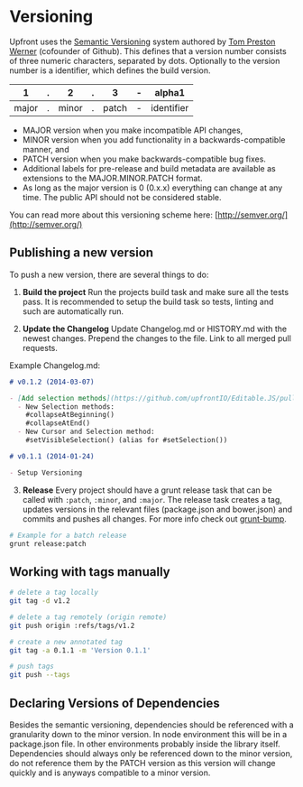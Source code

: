 # Versioning

Upfront uses the [Semantic Versioning](http://semver.org) system authored by
[Tom Preston Werner](http://tom.preston-werner.com/) (cofounder of Github). This
defines that a version number consists of three numeric characters, separated by
dots. Optionally to the version number is a identifier, which defines the build
version.

| 1     | . | 2     | . | 3     | - | alpha1     |
|:-----:|:-:|:-----:|:-:|:-----:|:-:|:----------:|
| major | . | minor | . | patch | - | identifier |

- MAJOR version when you make incompatible API changes,
- MINOR version when you add functionality in a backwards-compatible manner, and
- PATCH version when you make backwards-compatible bug fixes.
- Additional labels for pre-release and build metadata are available as
  extensions to the MAJOR.MINOR.PATCH format.
- As long as the major version is 0 (0.x.x) everything can change at any time. The public API should not be considered stable.

You can read more about this versioning scheme here:
[http://semver.org/](http://semver.org/)

## Publishing a new version

To push a new version, there are several things to do:

1. **Build the project**
  Run the projects build task and make sure all the tests pass. It is recommended to setup the build task so tests, linting and such are automatically run.

2. **Update the Changelog**
  Update Changelog.md or HISTORY.md with the newest changes. Prepend the changes to the file. Link to all merged pull requests.

  Example Changelog.md:
  ```markdown
  # v0.1.2 (2014-03-07)

  - [Add selection methods](https://github.com/upfrontIO/Editable.JS/pull/64)
    - New Selection methods:
      #collapseAtBeginning()
      #collapseAtEnd()
    - New Cursor and Selection method:
      #setVisibleSelection() (alias for #setSelection())

  # v0.1.1 (2014-01-24)

  - Setup Versioning
  ```

3. **Release**
  Every project should have a grunt release task that can be called with `:patch`, `:minor`, and `:major`. The release task creates a tag, updates versions in the relevant files (package.json and bower.json) and commits and pushes all changes. For more info check out [grunt-bump](https://github.com/vojtajina/grunt-bump).

  ```bash
  # Example for a batch release
  grunt release:patch
  ```


## Working with tags manually

```bash
# delete a tag locally
git tag -d v1.2

# delete a tag remotely (origin remote)
git push origin :refs/tags/v1.2

# create a new annotated tag
git tag -a 0.1.1 -m 'Version 0.1.1'

# push tags
git push --tags
```


## Declaring Versions of Dependencies

Besides the semantic versioning, dependencies should be referenced with a granularity down to the minor version. In node environment this will be in a package.json file. In other environments probably inside the library itself. Dependencies should always only be referenced down to the minor version, do not reference them by the PATCH version as this version will change quickly and is anyways compatible to a minor version.

